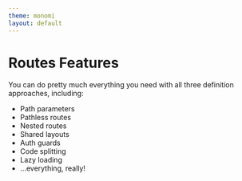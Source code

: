 ```yaml
---
theme: monomi
layout: default
---
```


# Routes Features

You can do pretty much everything you need with all three definition approaches, including:

- Path parameters
- Pathless routes
- Nested routes
- Shared layouts
- Auth guards
- Code splitting
- Lazy loading
- ...everything, really!
